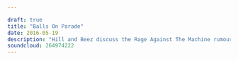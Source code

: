 ```yaml
---

draft: true
title: "Balls On Parade"
date: 2016-05-19
description: "Hill and Beez discuss the Rage Against The Machine rumours, who will drum for The Misfits, the AWFUL new Buckcherry rap rock project and the brand new Brand New track. There's reviews on the new albums from Issues, Pup, DevilDriver and Tiger Army and Milk Teeth join us for Album Club this week to talk about The Darkness's Permission To Land. Now tell Beez to put some clothes on..."
soundcloud: 264974222
---
```

